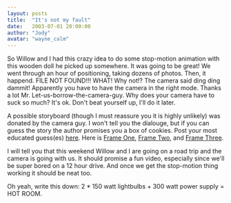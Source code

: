 ```yaml
---
layout: posts
title:  "It's not my fault"
date:   2003-07-01 20:00:00
author: "Jody"
avatar: "wayne_calm"
---
```

So Willow and I had this crazy idea to do some stop-motion animation with this wooden doll he picked up somewhere. It was going to be great! We went through an hour of positioning, taking dozens of photos. Then, it happend. FILE NOT FOUND!!! WHAT! Why not!? The camera said ding ding dammit! Apparently you have to have the camera in the right mode. Thanks a lot Mr. Let-us-borrow-the-camera-guy. Why does your camera have to suck so much? It's ok. Don't beat yourself up, I'll do it later.

 A possible storyboard (though I must reassure you it is highly unlikely) was donated by the camera guy. I won't tell you the dialouge, but if you can guess the story the author promises you a box of cookies. Post your most educated guess(es) [here](topics.php?topicID=1057124976). Here is [Frame One](https://content.duelingmonkeys.com/gallery/user%20contributed/Warren1.jpg), [Frame Two](https://content.duelingmonkeys.com/gallery/user%20contributed/Warren2.jpg), and [Frame Three](/classic/images/gallery/user%20contributed/Warren3.jpg).

I will tell you that this weekend Willow and I are going on a road trip and the camera is going with us. It should promise a fun video, especially since we'll be super bored on a 12 hour drive. And once we get the stop-motion thing working it should be neat too.

 Oh yeah, write this down: 2 &#42; 150 watt lightbulbs + 300 watt power supply = HOT ROOM.